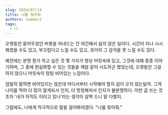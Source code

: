 ```yaml
---
slug: 2024/07/14
title: 나를 찾아줘
authors: summerz
tags:
  - 나
---
```


오랫동안 묻어두었던 버릇을 꺼내드는 건 여간해서 쉽지 않은 일이다. 시간이 지나 시시해졌을 수도 있고, 부끄럽다고 느낄 수도 있고, 과거의 그 감각을 못 느낄 수도 있다.

<!-- truncate -->

예전에는 분명 뭔가 하고 싶은 것 몇 가지가 항상 머릿속에 있고, 그것에 대해 종종 이야기하며, 그 중에 현실화할 수 있는 것들을 깨알 같이 시도하곤 했었는데, 오랫동안 그걸 하지 않으니 머릿속이 텅텅 비어있는 느낌이다.

엄밀히 말하면 비어있지는 않은데 어디서부터 시작해야 할지 감이 오지 않는달까. 그게 나이를 먹어 더 많이 알게되서 인지, 더 멍청해져서 인지가 불분명하다. 이런 글 쓰는 것조차 '내가 아직도 이러고 있나'라는 생각이 살짝 드니 말 다했지.

그럼에도, 나에게 적극적으로 말을 걸어봐야겠다. "나를 찾아줘."